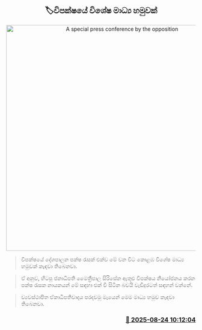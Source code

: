 <p align='center'><b><h2 align='center' title='A special press conference by the opposition'>🏷විපක්ෂයේ විශේෂ මාධ්‍ය හමුවක්</h2></b></p>
<p align='center'><img src='https://helakuru.sgp1.cdn.digitaloceanspaces.com/esana/images/lib/media-maitheifd.jpg' width='600' alt='A special press conference by the opposition'></p>

> විපක්ෂයේ දේශපාලන පක්ෂ රැසක් එක්ව මේ වන විට කොළඹ විශේෂ මාධ්‍ය හමුවක් කැඳවා තිබෙනවා.

> ඒ අනුව, හිටපු ජනාධිපති මෛත්‍රීපාල සිරිසේන ඇතුළු විපක්ෂය නියෝජනය කරන පක්ෂ රැසක නායකයන් මේ සඳහා එක් වී සිටින බවයි වැඩිදුරටත් සඳහන් වන්නේ.

> ව්‍යවස්ථාපිත ඒකාධිපතිවාදය පරදවමු මැයෙන් මෙම මාධ්‍ය හමුව කැඳවා තිබෙනවා.



<h3 align='right'><a href='https://www.helakuru.lk/esana/p/113006/'>📅 2025-08-24 10:12:04</a></h3>
